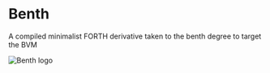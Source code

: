 # Benth
A compiled minimalist FORTH derivative taken to the benth degree to target the BVM

![Benth logo](https://i.imgur.com/6dPBL2p.png)